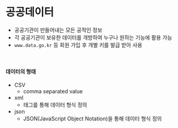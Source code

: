 # 공공데이터

* 공공기관이 만들어내는 모든 공적인 정보
* 각 공공기관이 보유한 데이터를 개방하여 누구나 원하는 기능에 활용 가능
* `www.data.go.kr` 등 회원 가입 후 개별 키를 발급 받아 사용

<br>

#### 데이터의 형태

* CSV
  * comma separated value
* xml
  * 태그를 통해 데이터 형식 정의
* json
  * JSON(JavaScript Object Notation)을 통해 데이터 형식 정의

